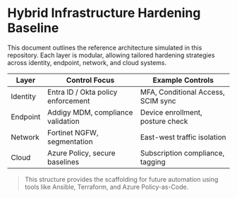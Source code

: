 # Hybrid Infrastructure Hardening Baseline

This document outlines the reference architecture simulated in this repository. Each layer is modular, allowing tailored hardening strategies across identity, endpoint, network, and cloud systems.

| Layer     | Control Focus                        | Example Controls                     |
|-----------|--------------------------------------|--------------------------------------|
| Identity  | Entra ID / Okta policy enforcement   | MFA, Conditional Access, SCIM sync   |
| Endpoint  | Addigy MDM, compliance validation    | Device enrollment, posture check     |
| Network   | Fortinet NGFW, segmentation          | East-west traffic isolation          |
| Cloud     | Azure Policy, secure baselines       | Subscription compliance, tagging     |

> This structure provides the scaffolding for future automation using tools like Ansible, Terraform, and Azure Policy-as-Code.
